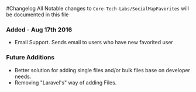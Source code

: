 #Changelog
All Notable changes to `Core-Tech-Labs/SocialMapFavorites` will be documented in this file

### Added - Aug 17th 2016
- Email Support. Sends email to users who have new favorited user

### Future Additions
- Better solution for adding single files and/or bulk files base on developer needs.
- Removing "Laravel's" way of adding Files.